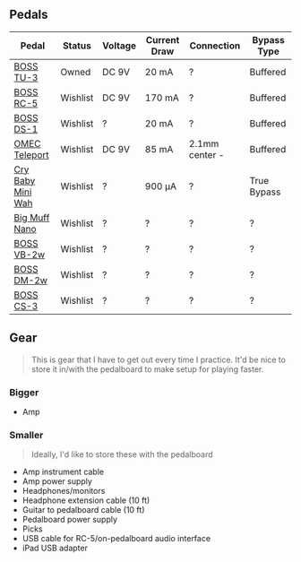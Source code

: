 ## Pedals

|Pedal|Status|Voltage|Current Draw|Connection|Bypass Type|
|---|---|---|---|---|--|
|[BOSS TU-3](https://www.boss.info/us/products/tu-3/specifications/)|Owned|DC 9V|20 mA|?|Buffered|
|[BOSS RC-5](https://www.boss.info/us/products/rc-5/specifications/)|Wishlist|DC 9V|170 mA|?|Buffered|
|[BOSS DS-1](https://www.boss.info/us/products/ds-1/specifications/)|Wishlist|?|20 mA|?|Buffered|
|[OMEC Teleport](https://orangeamps.com/omec-teleport-manual/)|Wishlist|DC 9V|85 mA|2.1mm center -|Buffered|
|[Cry Baby Mini Wah](https://www.jimdunlop.com/content/manuals/CBM95.pdf)|Wishlist|?|900 µA|?|True Bypass|
|[Big Muff Nano]()|Wishlist|?|?|?|?|
|[BOSS VB-2w]()|Wishlist|?|?|?|?|
|[BOSS DM-2w]()|Wishlist|?|?|?|?|
|[BOSS CS-3]()|Wishlist|?|?|?|?|

## Gear

> This is gear that I have to get out every time I practice. It'd be nice to store it in/with the pedalboard to make setup for playing faster.

### Bigger

- Amp

### Smaller

> Ideally, I'd like to store these with the pedalboard

- Amp instrument cable
- Amp power supply
- Headphones/monitors
- Headphone extension cable (10 ft)
- Guitar to pedalboard cable (10 ft)
- Pedalboard power supply
- Picks
- USB cable for RC-5/on-pedalboard audio interface
- iPad USB adapter
